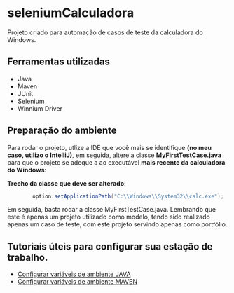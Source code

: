 # seleniumCalculadora

<p>Projeto criado para automação de casos de teste da calculadora do Windows.</p>

## Ferramentas utilizadas

- Java
- Maven
- JUnit
- Selenium
- Winnium Driver

## Preparação do ambiente
Para rodar o projeto, utlize a IDE que você mais se identifique **(no meu caso, utilizo o IntelliJ)**, em seguida, altere a classe **MyFirstTestCase.java** para que o projeto se adeque a ao 
executável **mais recente da calculadora do Windows**:

**Trecho da classe que deve ser alterado**:

````java
		option.setApplicationPath("C:\\Windows\\System32\\calc.exe");
````

Em seguida, basta rodar a classe MyFirstTestCase.java. Lembrando que este é apenas um projeto utilizado como modelo, tendo sido realizado apenas um caso de teste, com este projeto servindo apenas como portfólio.

## Tutoriais úteis para configurar sua estação de trabalho.

- [Configurar variáveis de ambiente JAVA](https://mauriciogeneroso.medium.com/configurando-java-4-como-configurar-as-vari%C3%A1veis-java-home-path-e-classpath-no-windows-46040950638f)
- [Configurar variáveis de ambiente MAVEN](https://pt.stackoverflow.com/questions/259927/como-configurar-vari%C3%A1veis-de-ambiente-maven-java)
